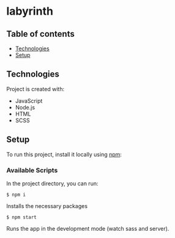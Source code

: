 # labyrinth

## Table of contents
* [Technologies](#technologies)
* [Setup](#setup)

## Technologies
Project is created with:
* JavaScript
* Node.js
* HTML
* SCSS

## Setup
To run this project, install it locally using [npm](https://www.npmjs.com):

### Available Scripts

In the project directory, you can run:

```
$ npm i
```

Installs the necessary packages

```
$ npm start
```

Runs the app in the development mode (watch sass and server).